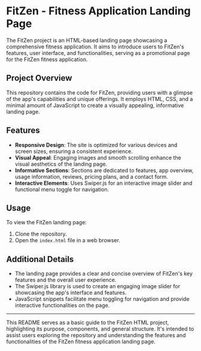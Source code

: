 # FitZen - Fitness Application Landing Page

The FitZen project is an HTML-based landing page showcasing a comprehensive fitness application. It aims to introduce users to FitZen's features, user interface, and functionalities, serving as a promotional page for the FitZen fitness application.

## Project Overview

This repository contains the code for FitZen, providing users with a glimpse of the app's capabilities and unique offerings. It employs HTML, CSS, and a minimal amount of JavaScript to create a visually appealing, informative landing page.

## Features

- **Responsive Design**: The site is optimized for various devices and screen sizes, ensuring a consistent experience.
- **Visual Appeal**: Engaging images and smooth scrolling enhance the visual aesthetics of the landing page.
- **Informative Sections**: Sections are dedicated to features, app overview, usage information, reviews, pricing plans, and a contact form.
- **Interactive Elements**: Uses Swiper.js for an interactive image slider and functional menu toggle for navigation.

## Usage

To view the FitZen landing page:

1. Clone the repository.
2. Open the `index.html` file in a web browser.

## Additional Details

- The landing page provides a clear and concise overview of FitZen's key features and the overall user experience.
- The Swiper.js library is used to create an engaging image slider for showcasing the app's interface and features.
- JavaScript snippets facilitate menu toggling for navigation and provide interactive functionalities on the page.

---

This README serves as a basic guide to the FitZen HTML project, highlighting its purpose, components, and general structure. It's intended to assist users exploring the repository and understanding the features and functionalities of the FitZen fitness application landing page.
